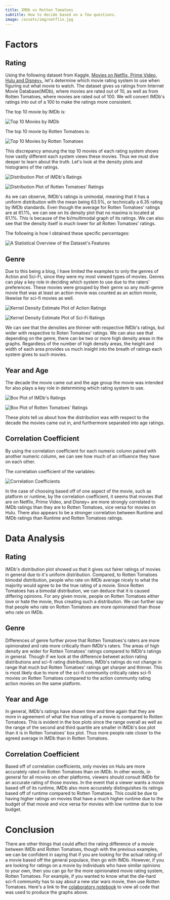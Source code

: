 ```yaml
---
title: IMDb vs Rotten Tomatoes
subtitle: How to decide based on a few questions.
image: /assets/img/netflix.jpg
---
```


# Factors
## Rating
Using the following dataset from Kaggle, [Movies on Netflix, Prime Video, Hulu and Disney+](https://www.kaggle.com/ruchi798/movies-on-netflix-prime-video-hulu-and-disney), let's determine which movie rating system to use when figuring out what movie to watch. The dataset gives us ratings from Internet Movie Database(IMDb), where movies are rated out of 10, as well as from Rotten Tomatoes, where movies are rated out of 100. We will convert IMDb's ratings into out of a 100 to make the ratings more consistent.

The top 10 movie by IMDb is:

![Top 10 Movies by IMDb](/assets/img/top_ten_IMDb.png)

The top 10 movie by Rotten Tomatoes is:

![Top 10 Movies by Rotten Tomatoes](/assets/img/top_ten_Rotten_Tomatoes.png)

This discrepancy amoung the top 10 movies of each rating system shows how vastly different each system views these movies. Thus we must dive deeper to learn about the truth. Let's look at the density plots and histograms of the ratings.

![Distribution Plot of IMDb's Ratings](/assets/img/IMDb_ratings.png)

![Distribution Plot of Rotten Tomatoes' Ratings](/assets/img/Rotten_Tomatoes_ratings.png)

As we can observe, IMDb's ratings is unimodal, meaning that it has a uniform distribution with the mean being 63.5%, or technically a 6.35 rating by IMDb standards. Even though the average for Rotten Tomatoes' ratings are at 61.1%, we can see on its density plot that no maxima is located at 61.1%. This is because of the bi/multimodal graph of its ratings. We can also see that the density itself is much lower for all Rotten Tomatoes' ratings.

The following is how I obtained these specific percentages:

![A Statistical Overview of the Dataset's Features](/assets/img/movies_describe.png)
## Genre
Due to this being a blog, I have limited the examples to only the genres of Action and Sci-Fi, since they were my most viewed types of movies. Genres can play a key role in deciding which system to use due to the raters' preferences. These movies were grouped by their genre so any multi-genre movie that was at least an action movie was counted as an action movie, likewise for sci-fi movies as well.

![Kernel Density Estimate Plot of Action Ratings](/assets/img/Action_Ratings.png)

![Kernel Density Estimate Plot of Sci-Fi Ratings](/assets/img/Sci_Fi_Ratings.png)

We can see that the densities are thinner with respective IMDb's ratings, but wider with respective to Roten Tomatoes' ratings. We can also see that depending on the genre, there can be two or more high density areas in the graphs. Regardless of the number of high density areas, the height and width of each area provides us much insight into the breath of ratings each system gives to such movies.
## Year and Age
The decade the movie came out and the age group the movie was intended for also plays a key role in determining which rating system to use.

![Box Plot of IMDb's Ratings](/assets/img/Box_Plot_IMDb.png)

![Box Plot of Rotten Tomatoes' Ratings](/assets/img/Box_Plot_Rotten_Tomatoes.png)

These plots tell us about how the distribution was with respect to the decade the movies came out in, and furthermore separated into age ratings.
## Correlation Coefficient
By using the correlation coefficient for each numeric column paired with another numeric column, we can see how much of an influence they have on each other.

The correlation coefficient of the variables:

![Correlation Coefficients](/assets/img/correlation.png)

In the case of choosing based off of one aspect of the movie, such as platform or runtime, by the correlation coefficient, it seems that movies that are on Netflix, Prime Video, and Disney+ are more strongly correlated to IMDb ratings than they are to Rotten Tomatoes, vice versa for movies on Hulu. There also appears to be a stronger correlation between Runtime and IMDb ratings than Runtime and Rotten Tomatoes ratings.
# Data Analysis
## Rating
IMDb's distribution plot showed us that it gives out fairer ratings of movies in general due to it's uniform distribution. Compared, to Rotten Tomatoes bimodal distribution, people who rate on IMDb average nicely to what the majority would agree to be the true rating of a movie. Since Rotten Tomatoes has a bimodal distribution, we can deduce that it is caused differing opinions. For any given movie, people on Rotten Tomatoes either love or hate the movie, thus creating such a distribution. We can further say that people who rate on Rotten Tomatoes are more opinionated than those who rate on IMDb.
## Genre
Differences of genre further prove that Rotten Tomatoes's raters are more opinionated and rate more critically tham IMDb's raters. The areas of high density are wider for Rotten Tomatoes' ratings compared to IMDb's ratings in general. Though if we look at the difference betweet action rating distributions and sci-fi rating distributions, IMDb's ratings do not change in range that much but Rotten Tomatoes' ratings get sharper and thinner. This is most likely due to more of the sci-fi community critically rates sci-fi movies on Rotten Tomatoes compared to the action community rating action movies on the same platform.
## Year and Age
In general, IMDb's ratings have shown time and time again that they are more in agreement of what the true rating of a movie is compared to Rotten Tomatoes. This is evident in the box plots since the range overall as well as the range of the second and third quartile are smaller in IMDb's box plot than it is in Rotten Tomatoes' box plot. Thus more people rate closer to the agreed average in IMDb than in Rotten Tomatoes.
## Correlation Coefficient
Based off of correlation coefficients, only movies on Hulu are more accurately rated on Rotten Tomatoes than on IMDb. In other words, in general for all movies on other platforms, viewers should consult IMDb for an accurate rating of those movies. In the event that a viewer wants a movie based off of its runtime, IMDb also more accurately distinguishes its ratings based off of runtime compared to Rotten Tomatoes. This could be due to having higher ratings on movies that have a much higher runtime due to the budget of that movie and vice versa for movies with low runtime due to low budget.
# Conclusion
There are other things that could affect the rating difference of a movie between IMDb and Rotten Tomatoes, though with the previous examples, we can be confident in saying that if you are looking for the actual rating of a movie based off the general populace, then go with IMDb. However, if you are looking for ratings on a movie by individuals who have similar opinions to your own, then you can go for the more opinionated movie rating system, Rotten Tomatoes. For example, if you wanted to know what the die-hard sci-fi community has to say about a new star wars movie, then use Rotten Tomatoes. Here's a link to the [colaboratory notebook](https://colab.research.google.com/drive/1y9_vQc8iY851NRfMT9kvXVWVsKjyx2Rp?usp=sharing) to view all code that was used to produce the graphs above.
